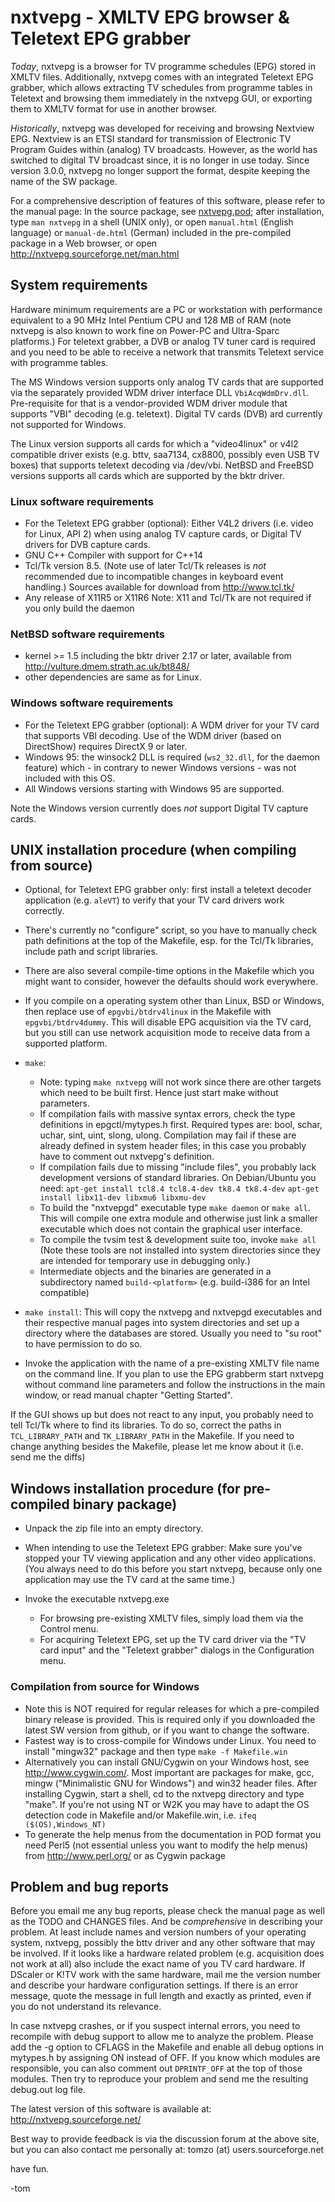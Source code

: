 # nxtvepg - XMLTV EPG browser & Teletext EPG grabber

*Today*, nxtvepg is a browser for TV programme schedules (EPG) stored in XMLTV
files. Additionally, nxtvepg comes with an integrated Teletext EPG grabber,
which allows extracting TV schedules from programme tables in Teletext and
browsing them immediately in the nxtvepg GUI, or exporting them to XMLTV
format for use in another browser.

*Historically*, nxtvepg was developed for receiving and browsing Nextview EPG.
Nextview is an ETSI standard for transmission of Electronic TV Program Guides
within (analog) TV broadcasts. However, as the world has switched to digital
TV broadcast since, it is no longer in use today. Since version 3.0.0, nxtvepg
no longer support the format, despite keeping the name of the SW package.

For a comprehensive description of features of this software, please refer
to the manual page: In the source package, see [nxtvepg.pod](./nxtvepg.pod);
after installation, type `man nxtvepg` in a shell (UNIX only), or open
`manual.html` (English language) or `manual-de.html` (German) included in the
pre-compiled package in a Web browser, or open
<http://nxtvepg.sourceforge.net/man.html>

## System requirements

Hardware minimum requirements are a PC or workstation with performance
equivalent to a 90 MHz Intel Pentium CPU and 128 MB of RAM (note nxtvepg is
also known to work fine on Power-PC and Ultra-Sparc platforms.) For teletext
grabber, a DVB or analog TV tuner card is required and you need to be able
to receive a network that transmits Teletext service with programme tables.

The MS Windows version supports only analog TV cards that are supported via
the separately provided WDM driver interface DLL `VbiAcqWdmDrv.dll`.
Pre-requisite for that is a vendor-provided WDM driver module that supports
"VBI" decoding (e.g. teletext). Digital TV cards (DVB) ard currently not
supported for Windows.

The Linux version supports all cards for which a "video4linux" or v4l2
compatible driver exists (e.g. bttv, saa7134, cx8800, possibly even USB
TV boxes) that supports teletext decoding via /dev/vbi.  NetBSD and FreeBSD
versions supports all cards which are supported by the bktr driver.

### Linux software requirements

- For the Teletext EPG grabber (optional): Either V4L2 drivers (i.e. video for
  Linux, API 2) when using analog TV capture cards, or Digital TV drivers for
  DVB capture cards.
- GNU C++ Compiler with support for C++14
- Tcl/Tk version 8.5. (Note use of later Tcl/Tk releases is *not* recommended
  due to incompatible changes in keyboard event handling.)
  Sources available for download from <http://www.tcl.tk/>
- Any release of X11R5 or X11R6
  Note: X11 and Tcl/Tk are not required if you only build the daemon

### NetBSD software requirements

- kernel >= 1.5 including the bktr driver 2.17 or later,
  available from <http://vulture.dmem.strath.ac.uk/bt848/>
- other dependencies are same as for Linux.

### Windows software requirements

- For the Teletext EPG grabber (optional): A WDM driver for your TV card
  that supports VBI decoding. Use of the WDM driver (based on DirectShow)
  requires DirectX 9 or later.
- Windows 95: the winsock2 DLL is required (`ws2_32.dll`, for the daemon
  feature) which - in contrary to newer Windows versions - was not included
  with this OS.
- All Windows versions starting with Windows 95 are supported.

Note the Windows version currently does *not* support Digital TV capture
cards.


## UNIX installation procedure (when compiling from source)

- Optional, for Teletext EPG grabber only: first install a teletext decoder
  application (e.g. `aleVT`) to verify that your TV card drivers work correctly.

- There's currently no "configure" script, so you have to manually check
  path definitions at the top of the Makefile, esp. for the Tcl/Tk libraries,
  include path and script libraries.

- There are also several compile-time options in the Makefile which you
  might want to consider, however the defaults should work everywhere.

- If you compile on a operating system other than Linux, BSD or Windows,
  then replace use of `epgvbi/btdrv4linux` in the Makefile with
  `epgvbi/btdrv4dummy`. This will disable EPG acquisition via the TV card, but
  you still can use network acquisition mode to receive data from a supported
  platform.

- `make`:
    * Note: typing `make nxtvepg` will not work since there are other targets
      which need to be built first.  Hence just start make without parameters.
    * If compilation fails with massive syntax errors, check the type
      definitions in epgctl/mytypes.h first.  Required types are: bool,
      schar, uchar, sint, uint, slong, ulong.  Compilation may fail if these
      are already defined in system header files; in this case you probably
      have to comment out nxtvepg's definition.
    * If compilation fails due to missing "include files", you probably lack
      development versions of standard libraries. On Debian/Ubuntu you need:
      `apt-get install tcl8.4 tcl8.4-dev tk8.4 tk8.4-dev`
      `apt-get install libx11-dev libxmu6 libxmu-dev`
    * To build the "nxtvepgd" executable type `make daemon` or `make all`.
      This will compile one extra module and otherwise just link a smaller
      executable which does not contain the graphical user interface.
    * To compile the tvsim test & development suite too, invoke `make all`
      (Note these tools are not installed into system directories since they
      are intended for temporary use in debugging only.)
    * Intermediate objects and the binaries are generated in a subdirectory
      named `build-<platform>` (e.g. build-i386 for an Intel compatible)

- `make install`:
  This will copy the nxtvepg and nxtvepgd executables and their respective
  manual pages into system directories and set up a directory where the
  databases are stored.  Usually you need to "su root" to have permission
  to do so.

- Invoke the application with the name of a pre-existing XMLTV file name on
  the command line. If you plan to use the EPG grabberm start nxtvepg without
  command line parameters and follow the instructions in the main window, or
  read manual chapter "Getting Started".

If the GUI shows up but does not react to any input, you probably
need to tell Tcl/Tk where to find its libraries. To do so, correct
the paths in `TCL_LIBRARY_PATH` and `TK_LIBRARY_PATH` in the Makefile.
If you need to change anything besides the Makefile, please let me
know about it (i.e. send me the diffs)


## Windows installation procedure (for pre-compiled binary package)

- Unpack the zip file into an empty directory.

- When intending to use the Teletext EPG grabber: Make sure you've stopped
  your TV viewing application and any other video applications. (You always
  need to do this before you start nxtvepg, because only one application may
  use the TV card at the same time.)

- Invoke the executable nxtvepg.exe

    * For browsing pre-existing XMLTV files, simply load them via the
      Control menu.
    * For acquiring Teletext EPG, set up the TV card driver via the
      "TV card input" and the "Teletext grabber" dialogs in the Configuration
      menu.

### Compilation from source for Windows

- Note this is NOT required for regular releases for which a pre-compiled
  binary release is provided. This is required only if you downloaded the
  latest SW version from github, or if you want to change the software.
- Fastest way is to cross-compile for Windows under Linux.  You need to
  install "mingw32" package and then type `make -f Makefile.win`
- Alternatively you can install GNU/Cygwin on your Windows host, see
  <http://www.cygwin.com/>.  Most important are packages for make, gcc,
  mingw ("Minimalistic GNU for Windows") and win32 header files.  After
  installing Cygwin, start a shell, cd to the nxtvepg directory and type
  "make".  If you're not using NT or W2K you may have to adapt the OS
  detection code in Makefile and/or Makefile.win, i.e.
  `ifeq ($(OS),Windows_NT)`
- To generate the help menus from the documentation in POD format you
  need Perl5 (not essential unless you want to modify the help menus)
  from <http://www.perl.org/> or as Cygwin package


## Problem and bug reports

Before you email me any bug reports, please check the manual page as well
as the TODO and CHANGES files. And be *comprehensive* in describing your
problem. At least include names and version numbers of your operating system,
nxtvepg, possibly the bttv driver and any other software that may be
involved. If it looks like a hardware related problem (e.g. acquisition
does not work at all) also include the exact name of you TV card hardware.
If DScaler or K!TV work with the same hardware, mail me the version number and
describe your hardware configuration settings. If there is an error message,
quote the message in full length and exactly as printed, even if you do not
understand its relevance.

In case nxtvepg crashes, or if you suspect internal errors, you need to
recompile with debug support to allow me to analyze the problem.  Please
add the -g option to CFLAGS in the Makefile and enable all debug options in
mytypes.h by assigning ON instead of OFF. If you know which modules are
responsible, you can also comment out `DPRINTF_OFF` at the top of those
modules. Then try to reproduce your problem and send me the resulting
debug.out log file.

The latest version of this software is available at:
<http://nxtvepg.sourceforge.net/>

Best way to provide feedback is via the discussion forum at the above site,
but you can also contact me personally at: tomzo (at) users.sourceforge.net

have fun.

-tom
